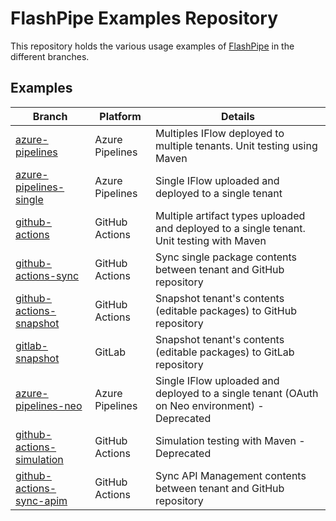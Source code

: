 # FlashPipe Examples Repository

This repository holds the various usage examples of [FlashPipe](https://github.com/engswee/flashpipe) in the different branches.

## Examples

| Branch                                                                                                | Platform        | Details                                                                                       |
|-------------------------------------------------------------------------------------------------------|-----------------|-----------------------------------------------------------------------------------------------|
| [azure-pipelines](https://github.com/engswee/flashpipe-demo/tree/azure-pipelines)                     | Azure Pipelines | Multiples IFlow deployed to multiple tenants. Unit testing using Maven                        |
| [azure-pipelines-single](https://github.com/engswee/flashpipe-demo/tree/azure-pipelines-single)       | Azure Pipelines | Single IFlow uploaded and deployed to a single tenant                                         |
| [github-actions](https://github.com/engswee/flashpipe-demo/tree/github-actions)                       | GitHub Actions  | Multiple artifact types uploaded and deployed to a single tenant. Unit testing with Maven     |
| [github-actions-sync](https://github.com/engswee/flashpipe-demo/tree/github-actions-sync)             | GitHub Actions  | Sync single package contents between tenant and GitHub repository                             |
| [github-actions-snapshot](https://github.com/engswee/flashpipe-demo/tree/github-actions-snapshot)     | GitHub Actions  | Snapshot tenant's contents (editable packages) to GitHub repository                           |
| [gitlab-snapshot](https://github.com/engswee/flashpipe-demo/tree/gitlab-snapshot)                     | GitLab          | Snapshot tenant's contents (editable packages) to GitLab repository                           |
| [azure-pipelines-neo](https://github.com/engswee/flashpipe-demo/tree/azure-pipelines-neo)             | Azure Pipelines | Single IFlow uploaded and deployed to a single tenant (OAuth on Neo environment) - Deprecated |
| [github-actions-simulation](https://github.com/engswee/flashpipe-demo/tree/github-actions-simulation) | GitHub Actions  | Simulation testing with Maven - Deprecated                                                    |
| [github-actions-sync-apim](https://github.com/engswee/flashpipe-demo/tree/github-actions-sync-apim)   | GitHub Actions  | Sync API Management contents between tenant and GitHub repository                             |
